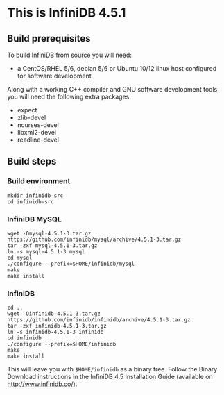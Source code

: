 # This is InfiniDB 4.5.1

## Build prerequisites
To build InfiniDB from source you will need:

  * a CentOS/RHEL 5/6, debian 5/6 or Ubuntu 10/12 linux host configured for software development

Along with a working C++ compiler and GNU software development tools you will need the following extra packages:

  * expect
  * zlib-devel
  * ncurses-devel
  * libxml2-devel
  * readline-devel

## Build steps

### Build environment

    mkdir infinidb-src
    cd infinidb-src

### InfiniDB MySQL

    wget -Omysql-4.5.1-3.tar.gz https://github.com/infinidb/mysql/archive/4.5.1-3.tar.gz
    tar -zxf mysql-4.5.1-3.tar.gz
    ln -s mysql-4.5.1-3 mysql
    cd mysql
    ./configure --prefix=$HOME/infinidb/mysql
    make
    make install
    
### InfiniDB

    cd ..
    wget -Oinfinidb-4.5.1-3.tar.gz https://github.com/infinidb/infinidb/archive/4.5.1-3.tar.gz
    tar -zxf infinidb-4.5.1-3.tar.gz
    ln -s infinidb-4.5.1-3 infinidb
    cd infinidb
    ./configure --prefix=$HOME/infinidb
    make
    make install
    
This will leave you with `$HOME/infinidb` as a binary tree. Follow the Binary Download
instructions in the InfiniDB 4.5 Installation Guide (available on http://www.infinidb.co/).

